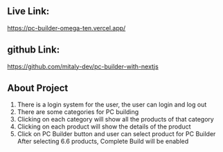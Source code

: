## Live Link:
https://pc-builder-omega-ten.vercel.app/

## github Link: 
https://github.com/mitaly-dev/pc-builder-with-nextjs

## About Project 
1. There is a login system for the user, the user can login and log out
2. There are some categories for PC building
3. Clicking on each category will show all the products of that category
4. Clicking on each product will show the details of the product
5. Click on PC Builder button and user can select product for PC Builder
After selecting 6.6 products, Complete Build will be enabled
